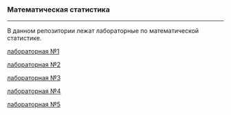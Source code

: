 ### Математическая статистика
---
В данном репозитории лежат лабораторные по математической статистике.

[лабораторная №1](https://github.com/georgedem975/mathematical_statistics/blob/master/lab-1/LAB.md)

[лабораторная №2](https://github.com/georgedem975/mathematical_statistics/blob/master/lab-2/LAB.md)

[лабораторная №3](https://github.com/georgedem975/mathematical_statistics/blob/master/lab-3/LAB.md)

[лабораторная №4](https://github.com/georgedem975/mathematical_statistics/blob/master/lab-4/LAB.md)

[лабораторная №5]()